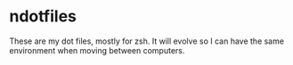 # ndotfiles
These are my dot files, mostly for zsh.
It will evolve so I can have the same environment when moving between computers.
